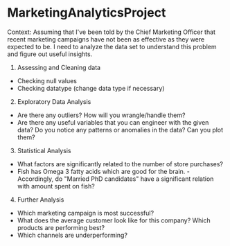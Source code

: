 # MarketingAnalyticsProject
Context: Assuming that I've been told by the Chief Marketing Officer that recent marketing campaigns have not been as effective as they were expected to be. I need to analyze the data set to understand this problem and figure out useful insights.
1. Assessing and Cleaning data
- Checking null values
- Checking datatype (change data type if necessary)
2. Exploratory Data Analysis
- Are there any outliers? How will you wrangle/handle them?
- Are there any useful variables that you can engineer with the given data?
Do you notice any patterns or anomalies in the data? Can you plot them?
3. Statistical Analysis
- What factors are significantly related to the number of store purchases?
- Fish has Omega 3 fatty acids which are good for the brain. - Accordingly, do "Married PhD candidates" have a significant relation with amount spent on fish?
4. Further Analysis
- Which marketing campaign is most successful?
- What does the average customer look like for this company? Which products are performing best?
- Which channels are underperforming?
